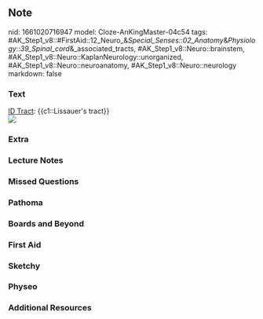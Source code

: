 ## Note
nid: 1661020716947
model: Cloze-AnKingMaster-04c54
tags: #AK_Step1_v8::#FirstAid::12_Neuro_&_Special_Senses::02_Anatomy_&_Physiology::39_Spinal_cord_&_associated_tracts, #AK_Step1_v8::Neuro::brainstem, #AK_Step1_v8::Neuro::KaplanNeurology::unorganized, #AK_Step1_v8::Neuro::neuroanatomy, #AK_Step1_v8::Neuro::neurology
markdown: false

### Text
<div>
  <u style="text-decoration: underline;">ID Tract</u>:
  {{c1::Lissauer's tract}}
</div>
<div><img src="paste-29188597744107.jpg"></div>

### Extra


### Lecture Notes


### Missed Questions


### Pathoma


### Boards and Beyond


### First Aid


### Sketchy


### Physeo


### Additional Resources

